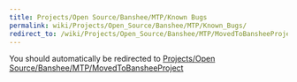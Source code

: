```yaml
---
title: Projects/Open Source/Banshee/MTP/Known Bugs
permalink: wiki/Projects/Open_Source/Banshee/MTP/Known_Bugs/
redirect_to: /wiki/Projects/Open_Source/Banshee/MTP/MovedToBansheeProject/
---
```


You should automatically be redirected to [Projects/Open Source/Banshee/MTP/MovedToBansheeProject](/wiki/Projects/Open_Source/Banshee/MTP/MovedToBansheeProject/)
